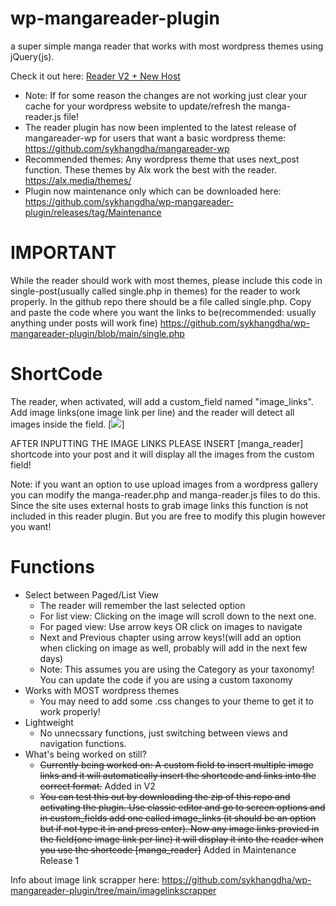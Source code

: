 # wp-mangareader-plugin

a super simple manga reader that works with most wordpress themes using jQuery(js).

Check it out here: [Reader V2 + New Host](http://skyha.decentrealizedweb.xyz/reader)
* Note: If for some reason the changes are not working just clear your cache for your wordpress website to update/refresh the manga-reader.js file!
* The reader plugin has now been implented to the latest release of mangareader-wp for users that want a basic wordpress theme: https://github.com/sykhangdha/mangareader-wp
* Recommended themes: Any wordpress theme that uses next_post function. These themes by Alx work the best with the reader. https://alx.media/themes/
* Plugin now maintenance only which can be downloaded here: https://github.com/sykhangdha/wp-mangareader-plugin/releases/tag/Maintenance

# IMPORTANT

While the reader should work with most themes, please include this code in single-post(usually called single.php in themes) for the reader to work properly.
In the github repo there should be a file called single.php. Copy and paste the code where you want the links to be(recommended: usually anything under posts will work fine) https://github.com/sykhangdha/wp-mangareader-plugin/blob/main/single.php

# ShortCode
The reader, when activated, will add a custom_field named "image_links". Add image links(one image link per line) and the reader will detect all images inside the field.
[<img src="http://i.epvpimg.com/t1RIcab.png">]

AFTER INPUTTING THE IMAGE LINKS PLEASE INSERT [manga_reader] shortcode into your post and it will display all the images from the custom field!

Note: if you want an option to use upload images from a wordpress gallery you can modify the manga-reader.php and manga-reader.js files to do this. Since the site uses external hosts to grab image links this function is not included in this reader plugin. But you are free to modify this plugin however you want! 

# Functions
  * Select between Paged/List View
      * The reader will remember the last selected option
      * For list view: Clicking on the image will scroll down to the next one.
      * For paged view: Use arrow keys OR click on images to navigate
      * Next and Previous chapter using arrow keys!(will add an option when clicking on image as well, probably will add in the next few days)
      * Note: This assumes you are using the Category as your taxonomy! You can update the code if you are using a custom taxonomy
  * Works with MOST wordpress themes
      * You may need to add some .css changes to your theme to get it to work properly!
  * Lightweight
      * No unnecssary functions, just switching between views and navigation functions.
  * What's being worked on still?
      * ~~Currently being worked on: A custom field to insert multiple image links and it will automatically insert the shortcode and links into the correct format.~~ Added in V2
      * ~~You can test this out by downloading the zip of this repo and activating the plugin. Use classic editor and go to screen options and in custom_fields add one called image_links (it should be an option but if not type it in and press enter). Now any image links provied in the field(one image link per line) it will display it into the reader when you use the shortcode [manga_reader]~~  Added in Maintenance Release 1
      

Info about image link scrapper here: https://github.com/sykhangdha/wp-mangareader-plugin/tree/main/imagelinkscrapper
     
     

